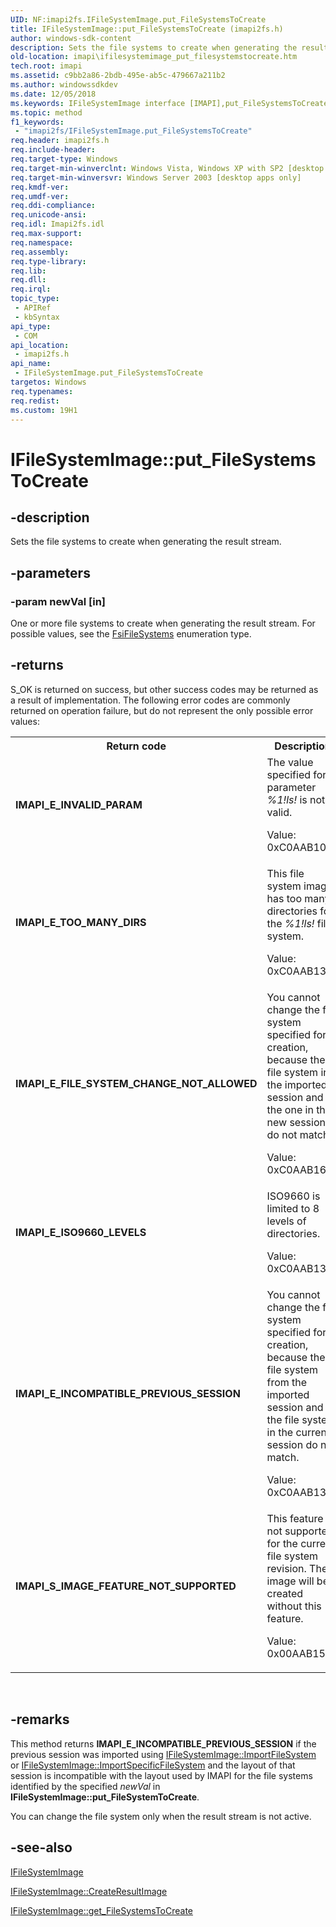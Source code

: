 ```yaml
---
UID: NF:imapi2fs.IFileSystemImage.put_FileSystemsToCreate
title: IFileSystemImage::put_FileSystemsToCreate (imapi2fs.h)
author: windows-sdk-content
description: Sets the file systems to create when generating the result stream.
old-location: imapi\ifilesystemimage_put_filesystemstocreate.htm
tech.root: imapi
ms.assetid: c9bb2a86-2bdb-495e-ab5c-479667a211b2
ms.author: windowssdkdev
ms.date: 12/05/2018
ms.keywords: IFileSystemImage interface [IMAPI],put_FileSystemsToCreate method, IFileSystemImage.put_FileSystemsToCreate, IFileSystemImage::put_FileSystemsToCreate, imapi.ifilesystemimage_put_filesystemstocreate, imapi2fs/IFileSystemImage::put_FileSystemsToCreate, put_FileSystemsToCreate, put_FileSystemsToCreate method [IMAPI], put_FileSystemsToCreate method [IMAPI],IFileSystemImage interface
ms.topic: method
f1_keywords: 
 - "imapi2fs/IFileSystemImage.put_FileSystemsToCreate"
req.header: imapi2fs.h
req.include-header: 
req.target-type: Windows
req.target-min-winverclnt: Windows Vista, Windows XP with SP2 [desktop apps only]
req.target-min-winversvr: Windows Server 2003 [desktop apps only]
req.kmdf-ver: 
req.umdf-ver: 
req.ddi-compliance: 
req.unicode-ansi: 
req.idl: Imapi2fs.idl
req.max-support: 
req.namespace: 
req.assembly: 
req.type-library: 
req.lib: 
req.dll: 
req.irql: 
topic_type:
 - APIRef
 - kbSyntax
api_type:
 - COM
api_location:
 - imapi2fs.h
api_name:
 - IFileSystemImage.put_FileSystemsToCreate
targetos: Windows
req.typenames: 
req.redist: 
ms.custom: 19H1
---
```


# IFileSystemImage::put_FileSystemsToCreate


## -description


Sets the file systems to create when generating the result stream.


## -parameters




### -param newVal [in]

One or more file systems to create when generating the result stream. For possible values, see the <a href="https://docs.microsoft.com/windows/desktop/api/imapi2fs/ne-imapi2fs-fsifilesystems">FsiFileSystems</a> enumeration type.


## -returns



S_OK is returned on success, but other success codes may be returned as a result of implementation. The following error codes are commonly returned on operation failure, but do not represent the only possible error values:

<table>
<tr>
<th>Return code</th>
<th>Description</th>
</tr>
<tr>
<td width="40%">
<dl>
<dt><b>IMAPI_E_INVALID_PARAM</b></dt>
</dl>
</td>
<td width="60%">
The value specified for parameter <i>%1!ls!</i> is not valid.

Value: 0xC0AAB101

</td>
</tr>
<tr>
<td width="40%">
<dl>
<dt><b>IMAPI_E_TOO_MANY_DIRS</b></dt>
</dl>
</td>
<td width="60%">
This file system image has too many directories for the <i>%1!ls!</i> file system.

Value: 0xC0AAB130

</td>
</tr>
<tr>
<td width="40%">
<dl>
<dt><b>IMAPI_E_FILE_SYSTEM_CHANGE_NOT_ALLOWED</b></dt>
</dl>
</td>
<td width="60%">
You cannot change the file system specified for creation, because the file system in the imported session and the one in the new session do not match.

Value: 0xC0AAB163L

</td>
</tr>
<tr>
<td width="40%">
<dl>
<dt><b>IMAPI_E_ISO9660_LEVELS</b></dt>
</dl>
</td>
<td width="60%">
ISO9660 is limited to 8 levels of directories.

Value: 0xC0AAB131

</td>
</tr>
<tr>
<td width="40%">
<dl>
<dt><b>IMAPI_E_INCOMPATIBLE_PREVIOUS_SESSION</b></dt>
</dl>
</td>
<td width="60%">
You cannot change the file system specified for creation, because the file system from the imported session and the file system in the current session do not match.

Value: 0xC0AAB133

</td>
</tr>
<tr>
<td width="40%">
<dl>
<dt><b>IMAPI_S_IMAGE_FEATURE_NOT_SUPPORTED</b></dt>
</dl>
</td>
<td width="60%">
This feature is not supported for the current file system revision. The image will be created without this feature.

Value: 0x00AAB15FL

</td>
</tr>
</table>
 




## -remarks



This method returns <b>IMAPI_E_INCOMPATIBLE_PREVIOUS_SESSION</b> if the previous session was imported  using <a href="https://docs.microsoft.com/windows/desktop/api/imapi2fs/nf-imapi2fs-ifilesystemimage-importfilesystem">IFileSystemImage::ImportFileSystem</a> or <a href="https://docs.microsoft.com/windows/desktop/api/imapi2fs/nf-imapi2fs-ifilesystemimage-importspecificfilesystem">IFileSystemImage::ImportSpecificFileSystem</a> and the layout of that session is incompatible with the layout used by IMAPI for the file systems identified by the specified <i>newVal</i> in <b>IFileSystemImage::put_FileSystemToCreate</b>.

You can change the file system only when the result stream is not active.




## -see-also




<a href="https://docs.microsoft.com/windows/desktop/api/imapi2fs/nn-imapi2fs-ifilesystemimage">IFileSystemImage</a>



<a href="https://docs.microsoft.com/windows/desktop/api/imapi2fs/nf-imapi2fs-ifilesystemimage-createresultimage">IFileSystemImage::CreateResultImage</a>



<a href="https://docs.microsoft.com/windows/desktop/api/imapi2fs/nf-imapi2fs-ifilesystemimage-get_filesystemstocreate">IFileSystemImage::get_FileSystemsToCreate</a>
 

 

